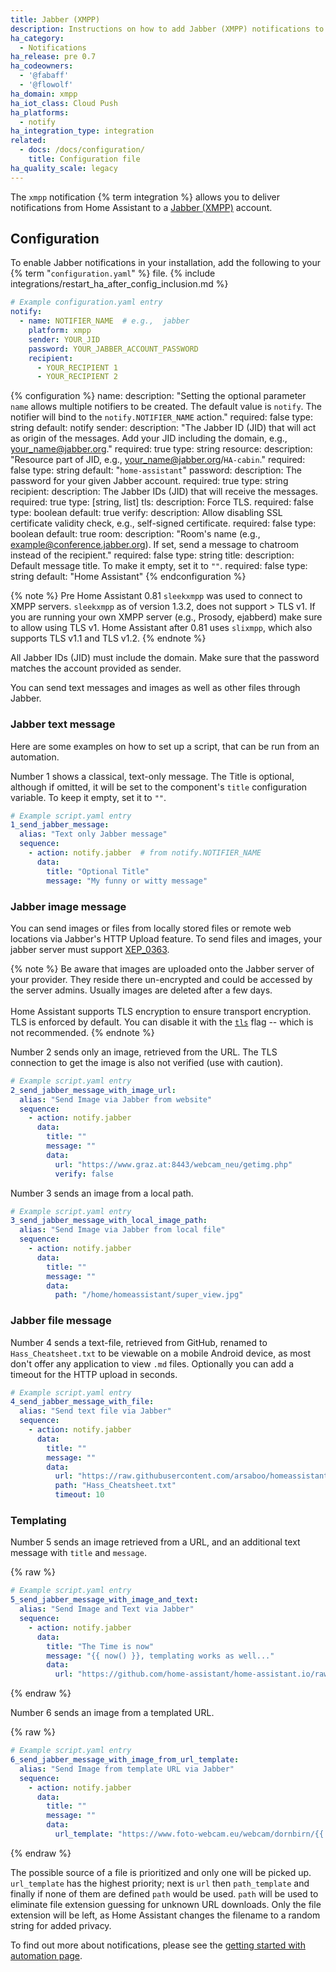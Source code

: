 ```yaml
---
title: Jabber (XMPP)
description: Instructions on how to add Jabber (XMPP) notifications to Home Assistant.
ha_category:
  - Notifications
ha_release: pre 0.7
ha_codeowners:
  - '@fabaff'
  - '@flowolf'
ha_domain: xmpp
ha_iot_class: Cloud Push
ha_platforms:
  - notify
ha_integration_type: integration
related:
  - docs: /docs/configuration/
    title: Configuration file
ha_quality_scale: legacy
---
```


The `xmpp` notification {% term integration %} allows you to deliver notifications from Home Assistant to a [Jabber (XMPP)](https://xmpp.org/) account.

## Configuration

To enable Jabber notifications in your installation, add the following to your {% term "`configuration.yaml`" %} file.
{% include integrations/restart_ha_after_config_inclusion.md %}

```yaml
# Example configuration.yaml entry
notify:
  - name: NOTIFIER_NAME  # e.g.,  jabber
    platform: xmpp
    sender: YOUR_JID
    password: YOUR_JABBER_ACCOUNT_PASSWORD
    recipient:
      - YOUR_RECIPIENT 1
      - YOUR_RECIPIENT 2
```

{% configuration %}
name:
  description: "Setting the optional parameter `name` allows multiple notifiers to be created. The default value is `notify`. The notifier will bind to the `notify.NOTIFIER_NAME` action."
  required: false
  type: string
  default: notify
sender:
  description: "The Jabber ID (JID) that will act as origin of the messages. Add your JID including the domain, e.g.,  your_name@jabber.org."
  required: true
  type: string
resource:
  description: "Resource part of JID, e.g., your_name@jabber.org/`HA-cabin`."
  required: false
  type: string
  default: "`home-assistant`"
password:
  description: The password for your given Jabber account.
  required: true
  type: string
recipient:
  description: The Jabber IDs (JID) that will receive the messages.
  required: true
  type: [string, list]
tls:
  description: Force TLS.
  required: false
  type: boolean
  default: true
verify:
  description: Allow disabling SSL certificate validity check, e.g., self-signed certificate.
  required: false
  type: boolean
  default: true
room:
  description: "Room's name (e.g., example@conference.jabber.org). If set, send a message to chatroom instead of the recipient."
  required: false
  type: string
title:
  description: Default message title. To make it empty, set it to `""`.
  required: false
  type: string
  default: "Home Assistant"
{% endconfiguration %}

{% note %}
Pre Home Assistant 0.81 `sleekxmpp` was used to connect to XMPP servers. `sleekxmpp` as of version 1.3.2, does not support > TLS v1. If you are running your own XMPP server (e.g., Prosody, ejabberd) make sure to allow using TLS v1.
Home Assistant after 0.81 uses `slixmpp`, which also supports TLS v1.1 and TLS v1.2.
{% endnote %}

All Jabber IDs (JID) must include the domain. Make sure that the password matches the account provided as sender.

You can send text messages and images as well as other files through Jabber.

### Jabber text message

Here are some examples on how to set up a script, that can be run from an automation.

Number 1 shows a classical, text-only message. The Title is optional, although if omitted,
it will be set to the component's `title` configuration variable. To keep it empty, set it to `""`.

```yaml
# Example script.yaml entry
1_send_jabber_message:
  alias: "Text only Jabber message"
  sequence:
    - action: notify.jabber  # from notify.NOTIFIER_NAME
      data:
        title: "Optional Title"
        message: "My funny or witty message"
```

### Jabber image message

You can send images or files from locally stored files or remote web locations via Jabber's HTTP Upload feature.
To send files and images, your jabber server must support [XEP_0363](https://xmpp.org/extensions/xep-0363.html).

{% note %}
Be aware that images are uploaded onto the Jabber server of your provider. They reside there un-encrypted and could be accessed by the server admins. Usually images are deleted after a few days.<br>
<br>
Home Assistant supports TLS encryption to ensure transport encryption. TLS is enforced by default. You can disable it  with the [`tls`](#tls) flag -- which is not recommended.
{% endnote %}

Number 2 sends only an image, retrieved from the URL. The TLS connection to get the image is also not verified (use with caution).

```yaml
# Example script.yaml entry
2_send_jabber_message_with_image_url:
  alias: "Send Image via Jabber from website"
  sequence:
    - action: notify.jabber
      data:
        title: ""
        message: ""
        data:
          url: "https://www.graz.at:8443/webcam_neu/getimg.php"
          verify: false
```

Number 3 sends an image from a local path.

```yaml
# Example script.yaml entry
3_send_jabber_message_with_local_image_path:
  alias: "Send Image via Jabber from local file"
  sequence:
    - action: notify.jabber
      data:
        title: ""
        message: ""
        data:
          path: "/home/homeassistant/super_view.jpg"
```

### Jabber file message


Number 4 sends a text-file, retrieved from GitHub, renamed to `Hass_Cheatsheet.txt` to be viewable on a mobile Android device, as most don't offer any application to view `.md` files. Optionally you can add a timeout for the HTTP upload in seconds.

```yaml      
# Example script.yaml entry
4_send_jabber_message_with_file:
  alias: "Send text file via Jabber"
  sequence:
    - action: notify.jabber
      data:
        title: ""
        message: ""
        data:
          url: "https://raw.githubusercontent.com/arsaboo/homeassistant-config/master/HASS%20Cheatsheet.md"
          path: "Hass_Cheatsheet.txt"
          timeout: 10
```

### Templating

Number 5 sends an image retrieved from a URL, and an additional text message with `title` and `message`.

{% raw %}

```yaml
# Example script.yaml entry
5_send_jabber_message_with_image_and_text:
  alias: "Send Image and Text via Jabber"
  sequence:
    - action: notify.jabber
      data:
        title: "The Time is now"
        message: "{{ now() }}, templating works as well..."
        data:
          url: "https://github.com/home-assistant/home-assistant.io/raw/next/source/images/favicon-192x192.png"
```

{% endraw %}

Number 6 sends an image from a templated URL.

{% raw %}

```yaml
# Example script.yaml entry
6_send_jabber_message_with_image_from_url_template:
  alias: "Send Image from template URL via Jabber"
  sequence:
    - action: notify.jabber
      data:
        title: ""
        message: ""
        data:
          url_template: "https://www.foto-webcam.eu/webcam/dornbirn/{{ now().year }}/{{ '%02d' % now().month }}/{{ '%02d' % now().day }}/{{ '%02d' % now().hour }}{{ (now().minute + 58) % 60 // 10}}0_hd.jpg"
```

{% endraw %}

The possible source of a file is prioritized and only one will be picked up. `url_template` has the highest priority; next is `url` then `path_template` and finally if none of them are defined `path` would be used. `path` will be used to eliminate file extension guessing for unknown URL downloads. Only the file extension will be left, as Home Assistant changes the filename to a random string for added privacy.

To find out more about notifications, please see the [getting started with automation page](/getting-started/automation/).

